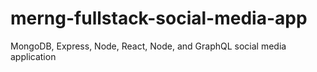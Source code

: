 # merng-fullstack-social-media-app
MongoDB, Express, Node,  React, Node, and GraphQL social media application

